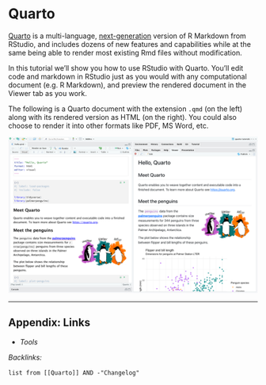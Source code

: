 # Quarto

[Quarto](https://quarto.org/) is a multi-language, [next-generation](https://quarto.org/docs/faq/rmarkdown.html) version of R Markdown from RStudio, and includes dozens of new features and capabilities while at the same being able to render most existing Rmd files without modification.

In this tutorial we’ll show you how to use RStudio with Quarto. You’ll edit code and markdown in RStudio just as you would with any computational document (e.g. R Markdown), and preview the rendered document in the Viewer tab as you work.

The following is a Quarto document with the extension `.qmd` (on the left) along with its rendered version as HTML (on the right). You could also choose to render it into other formats like PDF, MS Word, etc.

![Pasted image 20220728202048.png](../../../../../0-Slipbox/_assets/Pasted%20image%2020220728202048.png)

---

## Appendix: Links

* *Tools*

*Backlinks:*

````dataview
list from [[Quarto]] AND -"Changelog"
````
